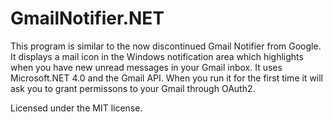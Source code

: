 # GmailNotifier.NET

This program is similar to the now discontinued Gmail Notifier from Google. It displays a mail icon in the Windows 
notification area which highlights when you have new unread messages in your Gmail inbox. It uses Microsoft.NET 
4.0 and the Gmail API. When you run it for the first time it will ask you to grant permissons to your Gmail 
through OAuth2.

Licensed under the MIT license.
